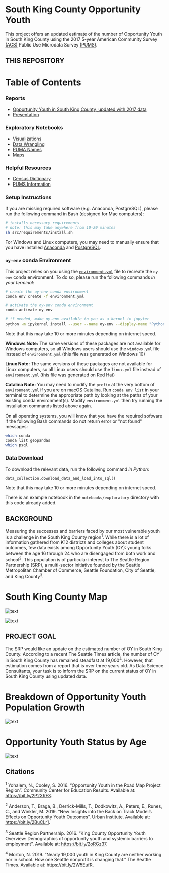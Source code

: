 # South King County Opportunity Youth

This project offers an updated estimate of the number of Opportunity Youth in South King County using the 2017 5-year American Community Survey [(ACS)](https://www.census.gov/programs-surveys/acs/about.html) Public Use Microdata Survey [(PUMS)](https://www.census.gov/programs-surveys/acs/technical-documentation/pums.html).

## THIS REPOSITORY

# Table of Contents

### Reports
-   [Opportunity Youth in South King County, updated with 2017 data](https://github.com/awyeh64/phase-1-project-west-ds-082420/blob/master/notebooks/report/opportunity_youth_final_notebook.ipynb "Report")
-   [Presentation](https://github.com/awyeh64/phase-1-project-west-ds-082420/blob/master/reports/presentations.pdf "Presentation")

### Exploratory Notebooks
-   [Visualizations](https://github.com/awyeh64/phase-1-project-west-ds-082420/blob/master/notebooks/exploratory/andrew_01_erh_download_and_explore_data.ipynb "Visualizations")
-   [Data Wrangling](https://github.com/awyeh64/phase-1-project-west-ds-082420/blob/master/notebooks/exploratory/Oz_prelim_work_data_tables.ipynb "Data Wrangling")
-   [PUMA Names](https://github.com/awyeh64/phase-1-project-west-ds-082420/blob/master/notebooks/exploratory/puma_names_2017.ipynb "Puma Names")
-   [Maps](https://github.com/awyeh64/phase-1-project-west-ds-082420/blob/master/notebooks/exploratory/Elena_01_erh_download_and_explore_data.ipynb "Maps")

### Helpful Resources
-   [Census Dictionary](https://github.com/awyeh64/phase-1-project-west-ds-082420/blob/master/references/PUMS_Data_Dictionary_2017.pdf "Dictionary")
-   [PUMS Information](https://github.com/awyeh64/phase-1-project-west-ds-082420/blob/master/data/2016_pums/ACS2012_2016_PUMS_README.pdf "Pums")



### Setup Instructions

If you are missing required software (e.g. Anaconda, PostgreSQL), please run the following command in Bash (designed for Mac computers):
```bash
# installs necessary requirements
# note: this may take anywhere from 10-20 minutes
sh src/requirements/install.sh
```

For Windows and Linux computers, you may need to manually ensure that you have installed [Anaconda](https://docs.anaconda.com/anaconda/install/) and [PostgreSQL](https://www.enterprisedb.com/downloads/postgres-postgresql-downloads).

### `oy-env` conda Environment

This project relies on you using the [`environment.yml`](environment.yml) file to recreate the `oy-env` conda environment. To do so, please run the following commands *in your terminal*:

```bash
# create the oy-env conda environment
conda env create -f environment.yml

# activate the oy-env conda environment
conda activate oy-env

# if needed, make oy-env available to you as a kernel in jupyter
python -m ipykernel install --user --name oy-env --display-name "Python 3 (oy-env)"
```

Note that this may take 10 or more minutes depending on internet speed.

**Windows Note:** The same versions of these packages are not available for Windows computers, so all Windows users should use the `windows.yml` file instead of `environment.yml` (this file was generated on Windows 10)

**Linux Note:** The same versions of these packages are not available for Linux computers, so all Linux users should use the `linux.yml` file instead of `environment.yml` (this file was generated on Red Hat)

**Catalina Note:** You may need to modify the `prefix` at the very bottom of `environment.yml` if you are on macOS Catalina.  Run `conda env list` in your terminal to determine the appropriate path by looking at the paths of your existing conda environment(s).  Modify `environment.yml` then try running the installation commands listed above again.

On all operating systems, you will know that you have the required software if the following Bash commands do not return error or "not found" messages:
```bash
which conda
conda list geopandas
which psql
```

### Data Download

To download the relevant data, run the following command *in Python*:

```
data_collection.download_data_and_load_into_sql()
```

Note that this may take 10 or more minutes depending on internet speed.

There is an example notebook in the `notebooks/exploratory` directory with this code already added.

## BACKGROUND

Measuring the successes and barriers faced by our most vulnerable youth is a challenge in the South King County region<sup>1</sup>. While there is a lot of information gathered from K12 districts and colleges about student outcomes, few data exists among Opportunity Youth (OY): young folks between the age 16 through 24 who are disengaged from both work and school<sup>2</sup>. This population is of particular interest to The Seattle Region Partnership (SRP), a multi-sector initiative founded by the Seattle Metropolitan Chamber of Commerce, Seattle Foundation, City of Seattle, and King County<sup>3</sup>.

# South King County Map

![text](https://raw.githubusercontent.com/awyeh64/phase-1-project-west-ds-082420/master/reports/figures/skc_definition.png)

![text](https://raw.githubusercontent.com/awyeh64/phase-1-project-west-ds-082420/master/reports/figures/skc_distribution.png)

## PROJECT GOAL

The SRP would like an update on the estimated number of OY in South King County. According to a recent The Seattle Times article, the number of OY in South King County has remained steadfast at 19,000<sup>4</sup>. However, that estimation comes from a report that is over three years old. As Data Science Consultants, your task is to inform the SRP on the current status of OY in South King County using updated data.

# Breakdown of Opportunity Youth Population Growth

![text](https://raw.githubusercontent.com/awyeh64/phase-1-project-west-ds-082420/master/reports/figures/oy_pop_breakdown.png)

# Opportunity Youth Status by Age

![text](https://raw.githubusercontent.com/awyeh64/phase-1-project-west-ds-082420/master/reports/figures/oy_status_by_age_skc.png)




## Citations

<sup>1</sup> Yohalem, N., Cooley, S. 2016. “Opportunity Youth in the Road Map Project Region”. Community Center for Education Results. Available at: https://bit.ly/2P2XRF3.

<sup>2</sup> Anderson, T., Braga, B., Derrick-Mills, T., Dodkowitz, A., Peters, E., Runes, C., and Winkler, M. 2019. “New Insights into the Back on Track Model’s Effects on Opportunity Youth Outcomes”. Urban Institute. Available at: https://bit.ly/2BuCLr1.

<sup>3</sup> Seattle Region Partnership. 2016. “King County Opportunity Youth Overview: Demographics of opportunity youth and systemic barriers to employment”. Available at: https://bit.ly/2oRGz37.

<sup>4</sup> Morton, N. 2019. “Nearly 19,000 youth in King County are neither working nor in school. How one Seattle nonprofit is changing that.” The Seattle Times. Available at: https://bit.ly/2W5EufR.

